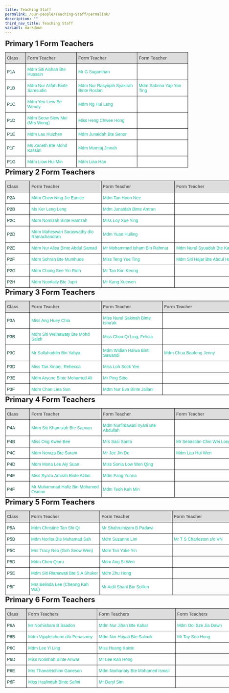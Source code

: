 ```yaml
---
title: Teaching Staff
permalink: /our-people/Teaching-Staff/permalink/
description: ""
third_nav_title: Teaching Staff
variant: markdown
---
```

<style type="text/css">
.tg  {border-collapse:collapse;border-spacing:0;margin:0px auto;}
.tg td{border-color:black;border-style:solid;border-width:1px;font-family:Arial, sans-serif;font-size:14px;
  overflow:hidden;padding:10px 5px;word-break:normal;}
.tg th{border-color:black;border-style:solid;border-width:1px;font-family:Arial, sans-serif;font-size:14px;
  font-weight:normal;overflow:hidden;padding:10px 5px;word-break:normal;}
.tg .tg-yhj3{background-color:#FFF;color:#0C463A;text-align:left;vertical-align:middle}
.tg .tg-feqv{background-color:#DDD;color:#666;font-weight:bold;text-align:left;vertical-align:middle}
.tg .tg-o5fr{background-color:#FFF;color:#FD6500;text-align:left;vertical-align:middle}
</style>
<span style="font-size:24px"><b>Primary 1 Form Teachers</b></span><br>

<table align="left" class="tg" style="undefined; table-layout: fixed; width: 598px">
<colgroup>
<col style="width: 80px">
<col style="width: 234px">
<col style="width: 284px">
	<col style="width: 240px">
</colgroup>
<tbody>
 <tr>
		<td class="tg-feqv"><span style="color:#666;background-color:#DDD"><b>Class</b></span></td>
		<td class="tg-feqv"><span style="color:#666;background-color:#DDD"><b>Form Teacher</b></span></td>
		<td class="tg-feqv"><span style="color:#666;background-color:#DDD"><b>Form Teacher</b></span></td>
	 <td class="tg-feqv"><span style="color:#666;background-color:#DDD"><b>Form Teacher</b></span></td>
  </tr>

 
<tr>
    <td class="tg-yhj3">P1A<br></td>
    <td class="tg-yhj3"><a href="mailto:siti_aishah_hussain@moe.edu.sg" style="text-decoration:none; color:#1ABC9C">Mdm Siti Aishah Bte Hussain</a><br></td>
<td class="tg-yhj3"><a href="mailto:r-suganthan@moe.edu.sg" style="text-decoration:none; color:#1ABC9C">Mr G Suganthan</a><br></td>
<td class="tg-yhj3"><br></td>
	</tr>
<tr>
   <td class="tg-yhj3">P1B<br></td>
   <td class="tg-yhj3"><a href="mailto:nur_alifah_samsudin@moe.edu.sg" style="text-decoration:none; color:#1ABC9C">Mdm Nur Alifah Binte Samsudin     </a><br></td>
<td class="tg-yhj3"><a href="" style="text-decoration:none; color:#1ABC9C">Mdm Nur Rasyiqah Syakirah Binte Roslan</a><br></td>
<td class="tg-yhj3"><a href="mailto:yap_yan_ting_sabrina@moe.edu.sg" style="text-decoration:none; color:#1ABC9C">Mdm Sabrina Yap Yan Ting</a><br></td>
</tr>
<tr>
  <td class="tg-yhj3">P1C<br></td>
  <td class="tg-yhj3"><a href="mailto:yeo_liew_ee_wendy@moe.edu.sg" style="text-decoration:none;color:#1ABC9C">Mdm Yeo Liew Ee Wendy</a><br></td>
<td class="tg-yhj3"><a href="mailto:ng_hui_leng@moe.edu.sg" style="text-decoration:none;color:#1ABC9C">Mdm Ng Hui Leng</a><br>
	</td><td class="tg-yhj3"><br></td>
	
</tr>
<tr>
  <td class="tg-yhj3">P1D<br></td>
  <td class="tg-yhj3"><a href="mailto:seow_siew_mei@moe.edu.sg" style="text-decoration:none;color:#1ABC9C">Mdm Seow Siew Mei (Mrs Wong)</a><br></td>
 <td class="tg-yhj3"><a href="" style="text-decoration:none;color:#1ABC9C">Miss Heng Chwee Hong</a><br></td>
	<td class="tg-yhj3"><br></td>
</tr>
<tr>
  <td class="tg-yhj3">P1E<br></td>
  <td class="tg-yhj3"><a href="mailto:lau_huizhen@moe.edu.sg" style="text-decoration:none;color:#1ABC9C">Mdm Lau Huizhen</a><br></td>
	<td class="tg-yhj3"><a href="" style="text-decoration:none;color:#1ABC9C">Mdm Junaidah Bte Senor</a><br></td>
	<td class="tg-yhj3"><br></td>
</tr>
<tr>
  <td class="tg-yhj3">P1F<br></td>
  <td class="tg-yhj3"><a href="" style="text-decoration:none;color:#1ABC9C">Ms Zaneth Bte Mohd Kassim</a><br></td>
<td class="tg-yhj3"><a href="mailto:mailto:mumtaj_jinnah@moe.edu.sg" style="text-decoration:none;color:#1ABC9C">Mdm Mumtaj Jinnah</a><br></td>
	<td class="tg-yhj3"><br></td>
</tr>
<tr>
<td class="tg-yhj3">P1G<br></td>
<td class="tg-yhj3"><a href="mailto:liow_hui_min@moe.edu.sg" style="text-decoration:none;color:#1ABC9C">Mdm Liow Hui Min</a><br></td>
<td class="tg-yhj3"><a href="" style="text-decoration:none;color:#1ABC9C">Mdm Liao Han</a><br></td>
	<td class="tg-yhj3"><br></td>
</tr>
<tr>

</tr>
</tbody>
</table>

<span style="font-size:24px"><b>Primary 2 Form Teachers</b></span><br>

<table align="left" class="tg" style="undefined;table-layout: fixed; width: 834px">

<colgroup>
<col style="width: 80px">
<col style="width: 234px">
<col style="width: 240px">
<col style="width: 280px">
</colgroup>

<tbody>
<tr>
	<td class="tg-feqv"><span style="color:#666;background-color:#DDD"><b>Class</b></span></td>
	<td class="tg-feqv"><span style="color:#666;background-color:#DDD"><b>Form Teacher</b></span></td>
	<td class="tg-feqv"><span style="color:#666;background-color:#DDD"><b>Form Teacher</b></span></td>
	 <td class="tg-feqv"><span style="color:#666;background-color:#DDD"><b>Form Teacher</b></span></td>
 </tr>
  
	
<tr>
 <td class="tg-yhj3">P2A<br></td>
 <td class="tg-yhj3"><a href="mailto:chew_ning_jie_eunice@moe.edu.sg" style="text-decoration:none;color:#1ABC9C">Mdm Chew Ning Jie Eunice</a><br></td>
<td class="tg-yhj3"><a href="mailto:tan_hoon_nee@moe.edu.sg" style="text-decoration:none;color:#1ABC9C">Mdm Tan Hoon Nee</a><br></td>
	<td class="tg-yhj3"><br></td>
</tr>
<tr>
<td class="tg-yhj3">P2B<br></td>
<td class="tg-yhj3"><a href="mailto:ker_leng_leng@moe.edu.sg" style="text-decoration:none;color:#1ABC9C">Ms Ker Leng Leng </a><br></td>
<td class="tg-yhj3"><a href="mailto:junaidah_aan@moe.edu.sg" style="text-decoration:none;color:#1ABC9C">Mdm Junaidah Binte Amran</a><br></td>
	<td class="tg-yhj3"><br></td>
</tr>
<tr>
<td class="tg-yhj3">P2C<br></td>
<td class="tg-yhj3"><a href="" style="text-decoration:none;color:#1ABC9C">Mdm Nornizah Binte Hamzah</a><br></td>
<td class="tg-yhj3"><a href="mailto:loy_xue_ying@moe.edu.sg" style="text-decoration:none;color:#1ABC9C">Miss Loy Xue Ying</a><br></td>
	<td class="tg-yhj3"><br></td>
</tr>
<tr>
<td class="tg-yhj3">P2D<br></td>
<td class="tg-yhj3"><a href="mailto:maheswari_saraswathy@moe.edu.sg" style="text-decoration:none;color:#1ABC9C">Mdm Maheswari Saraswathy d/o Ramachandran</a><br></td>
<td class="tg-yhj3"><a href="" style="text-decoration:none;color:#1ABC9C">Mdm Yuan Huiling</a><br></td>
	<td class="tg-yhj3"><br></td>
</tr>
<tr>
<td class="tg-yhj3">P2E<br></td>
<td class="tg-yhj3"><a href="" style="text-decoration:none;color:#1ABC9C">Mdm Nur Alisa Binte Abdul Samad</a><br></td>
<td class="tg-yhj3"><a href="" style="text-decoration:none;color:#1ABC9C">Mr Mohammad Isham Bin Rahmat</a><br></td>
	<td class="tg-yhj3"><a href="" style="text-decoration:none;color:#1ABC9C">Mdm Nurul Syuadah Bte Kadar</a><br></td>
</tr>
<tr>
<td class="tg-yhj3">P2F<br></td>
<td class="tg-yhj3"><a href="" style="text-decoration:none;color:#1ABC9C">Mdm Sohrah Bte Mumhude</a><br></td>
<td class="tg-yhj3"><a href="" style="text-decoration:none;color:#1ABC9C">Miss Teng Yue Ting</a><br></td>
	<td class="tg-yhj3"><a href="" style="text-decoration:none;color:#1ABC9C">Mdm Siti Hajar Bte Abdul Hamid</a><br></td>
</tr>
<tr>
<td class="tg-yhj3">P2G<br></td>
 <td class="tg-yhj3"><a href="" style="text-decoration:none;color:#1ABC9C">Mdm Chong See Yin Ruth</a><br></td>
<td class="tg-yhj3"><a href="" style="text-decoration:none;color:#1ABC9C">Mr Tan Kim Keong</a><br></td>
	<td class="tg-yhj3"><br></td>
</tr>
<tr>
<td class="tg-yhj3">P2H<br></td>
<td class="tg-yhj3"><a href="" style="text-decoration:none;color:#1ABC9C">Mdm Noorlaily Bte Jupri</a><br></td>
<td class="tg-yhj3"><a href="" style="text-decoration:none;color:#1ABC9C">Mr Kang Xuewen</a><br></td>
</tr>
</tbody>
</table>
			
<span style="font-size:24px"><b>Primary 3 Form Teachers</b></span><br>

<table align="left" class="tg" style="undefined; table-layout: fixed; width: 832px">

<colgroup>
<col style="width: 80px">
<col style="width: 234px">
<col style="width: 200px">
<col style="width: 234px">
</colgroup>
<tbody>
<tr>
	<td class="tg-feqv"><span style="color:#666;background-color:#DDD"><b>Class</b></span></td>
	<td class="tg-feqv"><span style="color:#666;background-color:#DDD"><b>Form Teacher</b></span></td>
	<td class="tg-feqv"><span style="color:#666;background-color:#DDD"><b>Form Teacher</b></span></td>
	<td class="tg-feqv"><span style="color:#666;background-color:#DDD"><b>Form Teacher</b></span></td>
</tr>


<tr>
<td class="tg-yhj3">P3A<br></td>
<td class="tg-yhj3"><a href="" style="text-decoration:none;color:#1ABC9C">Miss Ang Huey Chia </a><br></td>
<td class="tg-yhj3"><a href="" style="text-decoration:none;color:#1ABC9C">Miss Nurul Sakinah Binte Isha'ak</a><br></td>
	<td class="tg-yhj3"><br></td>
</tr>
<tr>
<td class="tg-yhj3">P3B<br></td>
<td class="tg-yhj3"><a href="" style="text-decoration:none;color:#1ABC9C">Mdm Siti Weinawaty Bte Mohd Saleh</a><br></td>
<td class="tg-yhj3"><a href="mailto:chou_qi_ling_felicia@moe.edu.sg" style="text-decoration:none;color:#1ABC9C">Miss Chou Qi Ling, Felicia</a><br></td>
	<td class="tg-yhj3"><br></td>
</tr>
<tr>
<td class="tg-yhj3">P3C<br></td>
 <td class="tg-yhj3"><a href="" style="text-decoration:none;color:#1ABC9C">Mr Sallahuddin Bin Yahya</a><a><br></a></td>
<td class="tg-yhj3"><a href="" style="text-decoration:none;color:#1ABC9C">Mdm Widiah Halwa Binti Sawandi</a><br></td>
	 <td class="tg-yhj3"><a href="" style="text-decoration:none;color:#1ABC9C">Mdm Chua Baofeng Jenny</a><br></td>
	<td class="tg-yhj3"><br></td>
</tr>
<tr>
<td class="tg-yhj3">P3D<br></td>
<td class="tg-yhj3"><a href="" style="text-decoration:none;color:#1ABC9C">Miss Tan Xinpei, Rebecca</a><br></td>
<td class="tg-yhj3"><a href="" style="text-decoration:none;color:#1ABC9C">Miss Loh Sock Yee</a><br></td>
	<td class="tg-yhj3"><br></td>
</tr>
<tr>
<td class="tg-yhj3">P3E<br></td>
<td class="tg-yhj3"><a href="" style="text-decoration:none;color:#1ABC9C">Mdm Aryane Binte Mohamed Ali </a></td>
<td class="tg-yhj3"><a href="" style="text-decoration:none;color:#1ABC9C">Mr Ping Sibo</a><br></td>
	<td class="tg-yhj3"><br></td>
</tr>
<tr>
<td class="tg-yhj3">P3F<br></td>
<td class="tg-yhj3"><a href="" style="text-decoration:none;color:#1ABC9C">Mdm Chan Liea Sun</a><br></td>
<td class="tg-yhj3"><a href="" style="text-decoration:none;color:#1ABC9C">Mdm Nur Eva Binte Jailani </a><br></td>
	<td class="tg-yhj3"><br></td>
</tr>
</tbody>
</table>

<span style="font-size:24px"><b>Primary 4 Form Teachers</b></span><br>

<table align="left" class="tg" style="undefined;table-layout: fixed; width: 794px">
<colgroup>
<col style="width: 80px">
<col style="width: 234px">
<col style="width: 240px">
<col style="width: 240px">
</colgroup>
<tbody>
<tr>
	<td class="tg-feqv"><span style="color:#666;background-color:#DDD"><b>Class</b></span></td>
	<td class="tg-feqv"><span style="color:#666;background-color:#DDD"><b>Form Teacher</b></span></td>
	<td class="tg-feqv"><span style="color:#666;background-color:#DDD"><b>Form Teacher</b></span></td>
	<td class="tg-feqv"><span style="color:#666;background-color:#DDD"><b>Form Teacher</b></span></td>
 </tr>
  

<tr>
<td class="tg-yhj3">P4A<br></td>
<td class="tg-yhj3"><a href="mailto:siti_khamsiah_sapuan@moe.edu.sg" style="text-decoration:none;color:#1ABC9C">Mdm Siti Khamsiah Bte Sapuan</a><br></td>
<td class="tg-yhj3"><a href="" style="text-decoration:none;color:#1ABC9C">Mdm Nurfirdawati Iryani Bte Abdullah</a><br></td>
	<td class="tg-yhj3"><br></td>
</tr>
<tr>
<td class="tg-yhj3">P4B<br></td>
<td class="tg-yhj3"><a href="" style="text-decoration:none;color:#1ABC9C">Miss Ong Kwee Bee</a><br></td>
<td class="tg-yhj3"><a href="" style="text-decoration:none;color:#1ABC9C">Mrs Sasi Santa</a><br></td>
	<td class="tg-yhj3"><a href="" style="text-decoration:none;color:#1ABC9C">Mr Sebastian Chin Wei Long </a><br></td>
</tr>
<tr>
<td class="tg-yhj3">P4C<br></td>
<td class="tg-yhj3"><a href="" style="text-decoration:none;color:#1ABC9C">Mdm Noraza Bte Surani  </a><br></td>
<td class="tg-yhj3"><a href="" style="text-decoration:none;color:#1ABC9C">Mr Jee Jin De</a><br></td>
	<td class="tg-yhj3"><a href="" style="text-decoration:none;color:#1ABC9C">Mdm Lau Hui Wen</a><br></td>
</tr>
<tr>
<td class="tg-yhj3">P4D<br></td>
<td class="tg-yhj3"><a href="" style="text-decoration:none;color:#1ABC9C">Mdm Mona Lee Aiy Suan</a><br></td>
<td class="tg-yhj3"><a href="" style="text-decoration:none;color:#1ABC9C">Miss Sonia Low Wen Qing </a><br></td>
	<td class="tg-yhj3"><br></td>
</tr>
<tr>
<td class="tg-yhj3">P4E<br></td>
<td class="tg-yhj3"><a href="" style="text-decoration:none;color:#1ABC9C">Miss Syaza Amirah Binte Azlan </a><br></td>
<td class="tg-yhj3"><a href="" style="text-decoration:none;color:#1ABC9C">Mdm Fang Yunna</a><br></td>
	<td class="tg-yhj3"><br></td>
</tr>
<tr>
<td class="tg-yhj3">P4F<br></td>
<td class="tg-yhj3"><a href="" style="text-decoration:none;color:#1ABC9C">Mr Muhammad Hafiz Bin Mohamed Osman </a><br></td>
<td class="tg-yhj3"><a href="" style="text-decoration:none;color:#1ABC9C">Mdm Teoh Kah Min </a><br></td>
</tr>
</tbody>
</table>

<span style="font-size:24px"><b>Primary 5 Form Teachers</b></span><br>

<table align="left" class="tg" style="undefined;table-layout: fixed; width: 794px">
<colgroup>
<col style="width: 80px">
<col style="width: 234px">
<col style="width: 240px">
<col style="width: 240px">
</colgroup>
<tbody>
<tr>
	<td class="tg-feqv"><span style="color:#666;background-color:#DDD"><b>Class</b></span></td>
	<td class="tg-feqv"><span style="color:#666;background-color:#DDD"><b>Form Teacher</b></span></td>
	<td class="tg-feqv"><span style="color:#666;background-color:#DDD"><b>Form Teacher</b></span></td>
	<td class="tg-feqv"><span style="color:#666;background-color:#DDD"><b>Form Teacher</b></span></td>
</tr>
<tr>
    <td class="tg-yhj3">P5A<br></td>
    <td class="tg-yhj3"><a href="" style="text-decoration:none;color:#1ABC9C">Mdm Christine Tan Shi Qi</a><br></td>
<td class="tg-yhj3"><a href="" style="text-decoration:none;color:#1ABC9C">Mr Shahrulnizam B Padawi</a><br></td>
	<td class="tg-yhj3"><br></td>
</tr>
<tr>
<td class="tg-yhj3">P5B<br></td>
<td class="tg-yhj3"><a href="" style="text-decoration:none;color:#1ABC9C">Mdm Norlita Bte Muhamad Sah</a><br></td>
<td class="tg-yhj3"><a href="" style="text-decoration:none;color:#1ABC9C">Mdm Suzanne Lim </a><br></td>
	<td class="tg-yhj3"><a href="" style="text-decoration:none;color:#1ABC9C">Mr T S Charleston s/o VN </a><br></td>
<td class="tg-yhj3"><br></td>

</tr>
<tr>
<td class="tg-yhj3">P5C<br></td>
<td class="tg-yhj3"><a href="" style="text-decoration:none;color:#1ABC9C">Mrs Tracy Neo (Goh Seow Wen)  </a><br></td>
<td class="tg-yhj3"><a href="" style="text-decoration:none;color:#1ABC9C">Mdm Tan Yoke Yin</a><br></td>
<td><br></td>
</tr>
<tr>
<td class="tg-yhj3">P5D<br></td>
 <td class="tg-yhj3"><a href="mailto:chen_qiuru@moe.edu.sg" style="text-decoration:none;color:#1ABC9C">Mdm Chen Qiuru</a><br></td>
<td class="tg-yhj3"><a href="" style="text-decoration:none;color:#1ABC9C">Mdm Ang Si Wen </a><br></td>
<td><br></td>
</tr>
<tr>
 <td class="tg-yhj3">P5E<br></td>
 <td class="tg-yhj3"><a href="" style="text-decoration:none;color:#1ABC9C">Mdm Siti Rianawati Bte S A Shukor</a><br></td>
<td class="tg-yhj3"><a href="" style="text-decoration:none;color:#1ABC9C">Mdm Zhu Hong</a><br></td>
<td><br></td>
</tr>
<tr>
<td class="tg-yhj3">P5F<br></td>
    <td class="tg-yhj3"><a href="" style="text-decoration:none;color:#1ABC9C">Mrs Belinda Lee (Cheong Kah Wai)</a><br></td>
<td class="tg-yhj3"><a href="" style="text-decoration:none;color:#1ABC9C">Mr Aidil Sharil Bin Solikin </a><br></td>
<td><br></td>
</tr>
</tbody>
</table>
 
<span style="font-size:24px"><b>Primary 6 Form Teachers</b></span><br>
<table align="left" class="tg" style="undefined;table-layout: fixed; width: 834px">
<colgroup>
<col style="width: 70px">
<col style="width: 234px">
<col style="width: 260px">
<col style="width: 270px">
</colgroup>
<tbody>
  <tr>
		<td class="tg-feqv"><span style="color:#666;background-color:#DDD"><b>Class</b></span></td>
		<td class="tg-feqv"><span style="color:#666;background-color:#DDD"><b>Form Teachers</b></span></td>
		<td class="tg-feqv"><span style="color:#666;background-color:#DDD"><b>Form Teachers</b></span></td>
		<td class="tg-feqv"><span style="color:#666;background-color:#DDD"><b>Form Teachers</b></span></td>
  </tr>

	

<tr>
 <td class="tg-yhj3">P6A<br></td>
 <td class="tg-yhj3"><a href="" style="text-decoration:none;color:#1ABC9C">Mr Norhisham B Saadon</a><br></td>
<td class="tg-yhj3"><a href="mailto:nur_jihan_kahar@moe.edu.sg" style="text-decoration:none;color:#1ABC9C">Mdm Nur Jihan Bte Kahar</a><br></td>
	<td class="tg-yhj3"><a href="mailto:ooi_sze_jia_dawn@moe.edu.sg" style="text-decoration:none;color:#1ABC9C">Mdm Ooi Sze Jia Dawn</a><br></td>
<td class="tg-yhj3"><br></td>
  </tr>
	<tr>
    <td class="tg-yhj3">P6B<br></td>
    <td class="tg-yhj3"><a href="" style="text-decoration:none;color:#1ABC9C">Mdm Vijayletchumi d/o Periasamy</a><br></td>
<td class="tg-yhj3"><a href="" style="text-decoration:none;color:#1ABC9C">Mdm Nor Hayati Bte Salimik</a><br></td>
		<td class="tg-yhj3"><a href="" style="text-decoration:none;color:#1ABC9C">Mr Tay Soo Hong</a><br></td>
<td><br></td>
</tr>
<tr>
<td class="tg-yhj3">P6C<br></td>
<td class="tg-yhj3"><a href="" style="text-decoration:none;color:#1ABC9C">Mdm Lee Yi Ling</a><br></td>
<td class="tg-yhj3"><a href="" style="text-decoration:none;color:#1ABC9C">Miss Huang Kaixin</a><br></td>
<td><br></td>
</tr>
<tr>
<td class="tg-yhj3">P6D<br></td>
<td class="tg-yhj3"><a href="" style="text-decoration:none;color:#1ABC9C">Miss Norishah Binte Anwar</a><br></td>
<td class="tg-yhj3"><a href="mailto:lee_kah_hong@schools.gov.sg" style="text-decoration:none;color:#1ABC9C">Mr Lee Kah Hong</a><br></td>
<td><br></td>
</tr>
<tr>
<td class="tg-yhj3">P6E<br></td>
<td class="tg-yhj3"><a href="" style="text-decoration:none;color:#1ABC9C">Mrs Thanaletchimi Ganeson</a><br></td>
<td class="tg-yhj3"><a href="" style="text-decoration:none;color:#1ABC9C">Mdm Norhariaty Bte Mohamed Ismail</a><br></td>
<td><br></td>
</tr>
<tr>
<td class="tg-yhj3">P6F<br></td>
<td class="tg-yhj3"><a href="" style="text-decoration:none;color:#1ABC9C">Miss Haslindah Binte Safini</a><br></td>
<td class="tg-yhj3"><a href="" style="text-decoration:none;color:#1ABC9C">Mr Daryl Sim</a><br></td>
</tr>
</tbody>
</table>